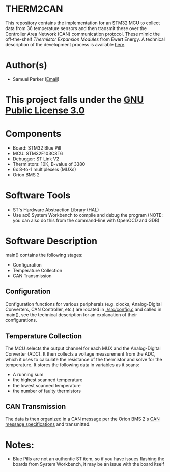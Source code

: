 # THERM2CAN
This repository contains the implementation for an STM32 MCU to collect data from 36 temperature sensors and then transmit these over the Controller Area Network (CAN) communication protocol.
These mimic the off-the-shelf *Thermistor Expansion Modules* from Ewert Energy. 
A technical description of the development process is available [here](https://pdxscholar.library.pdx.edu/honorstheses/1150/). 

# Author(s)
- Samuel Parker ([Email](samuel.j.parker@outlook.com))

# This project falls under the [GNU Public License 3.0](./LICENSE.txt)

# Components
- Board: STM32 Blue Pill
- MCU: STM32F103C8T6
- Debugger: ST Link V2
- Thermistors: 10K, B-value of 3380
- 6x 8-to-1 multiplexers (MUXs)
- Orion BMS 2

# Software Tools

- ST's Hardware Abstraction Library (HAL)
- Use ac6 System Workbench to compile and debug the program (NOTE: you can also do this from the command-line with OpenOCD and GDB)

# Software Description

main() contains the following stages:
- Configuration
- Temperature Collection 
- CAN Transmission

## Configuration

Configuration functions for various peripherals (e.g. clocks, Analog-Digital Converters, CAN Controller, etc.) are located in [./src/config.c](./src/config.c) and called in main(), see the technical description for an explanation of their configurations. 

## Temperature Collection

The MCU selects the output channel for each MUX and the Analog-Digital Converter (ADC). It then collects a voltage measurement from the ADC, which it uses to calculate the resistance of the thermistor and solve for the temperature. 
It stores the following data in variables as it scans:
- A running sum
- the highest scanned temperature
- the lowest scanned temperature
- the number of faulty thermistors

## CAN Transmission
The data is then organized in a CAN message per the Orion BMS 2's [CAN message specifications](https://www.orionbms.com/downloads/misc/thermistor_module_canbus.pdf) and transmitted. 

# Notes: 
- Blue Pills are not an authentic ST item, so if you have issues flashing the boards from System Workbench, it may be an issue with the board itself

